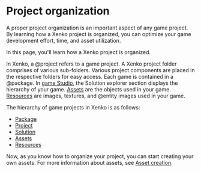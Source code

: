# Project organization

A proper project organization is an important aspect of any game project. By learning how a Xenko project is organized, you can optimize your game development effort, time, and asset utilization.

In this page, you'll learn how a Xenko project is organized.

In Xenko, a @project refers to a game project. A Xenko project folder comprises of various sub-folders. Various project components are placed in the respective folders for easy access.  Each game is contained in a @package. In [game Studio](xref:game-studio), the Solution explorer section displays the hierarchy of your game. [Assets](xref:asset) are the objects used in your game. [Resources](xref:resources) are images, textures, and @entity images used in your game.

The hierarchy of game projects in Xenko is as follows:

* [Package](engine/package.md) 
* [Project](engine/project.md)
* [Solution](engine/solution.md)
* [Assets](engine/assets.md)
* [Resources](engine/resources.md)

Now, as you know how to organize your project, you can start creating your own assets. For more information about assets, see [Asset creation](asset-creation.md).